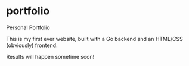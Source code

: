 # portfolio
Personal Portfolio


This is my first ever website, built with a Go backend and an HTML/CSS (obviously) frontend.

Results will happen sometime soon!
